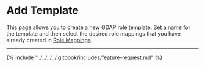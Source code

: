 # Add Template

This page allows you to create a new GDAP role template. Set a name for the template and then select the desired role mappings that you have already created in [Role Mappings](../roles/).

***

{% include "../../../../.gitbook/includes/feature-request.md" %}
